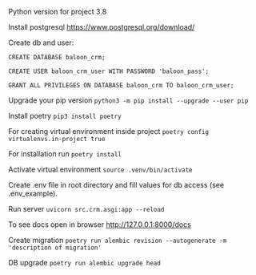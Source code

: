 Python version for project 3.8

Install postgresql https://www.postgresql.org/download/

Create db and user:

`CREATE DATABASE baloon_crm;`

`CREATE USER baloon_crm_user WITH PASSWORD 'baloon_pass';`

`GRANT ALL PRIVILEGES ON DATABASE baloon_crm TO baloon_crm_user;`

Upgrade your pip version `python3 -m pip install --upgrade --user pip`

Install poetry `pip3 install poetry`

For creating virtual environment inside project `poetry config virtualenvs.in-project true`

For installation run `poetry install`

Activate virtual environment `source .venv/bin/activate`

Create .env file in root directory and fill values for db access (see .env_example).

Run server `uvicorn src.crm.asgi:app --reload`

To see docs open in browser http://127.0.0.1:8000/docs

Create migration `poetry run alembic revision --autogenerate -m 'description of migration'`

DB upgrade `poetry run alembic upgrade head`